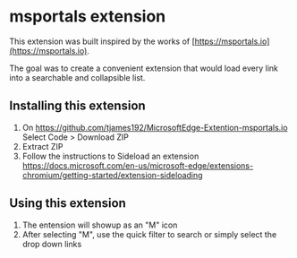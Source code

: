 # msportals extension
This extension was built inspired by the works of [https://msportals.io](https://msportals.io).

The goal was to create a convenient extension that would load every link into a searchable and collapsible list.

## Installing this extension
1. On https://github.com/tjames192/MicrosoftEdge-Extention-msportals.io
Select Code > Download ZIP
2. Extract ZIP
3. Follow the instructions to Sideload an extension
https://docs.microsoft.com/en-us/microsoft-edge/extensions-chromium/getting-started/extension-sideloading

## Using this extension
1. The entension will showup as an "M" icon
2. After selecting "M", use the quick filter to search or simply select the drop down links
